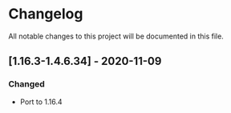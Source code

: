 # Changelog
All notable changes to this project will be documented in this file.

## [1.16.3-1.4.6.34] - 2020-11-09
### Changed
 - Port to 1.16.4